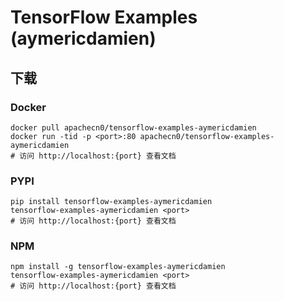 # TensorFlow Examples (aymericdamien)

## 下载

### Docker

```
docker pull apachecn0/tensorflow-examples-aymericdamien
docker run -tid -p <port>:80 apachecn0/tensorflow-examples-aymericdamien
# 访问 http://localhost:{port} 查看文档
```

### PYPI

```
pip install tensorflow-examples-aymericdamien
tensorflow-examples-aymericdamien <port>
# 访问 http://localhost:{port} 查看文档
```

### NPM

```
npm install -g tensorflow-examples-aymericdamien
tensorflow-examples-aymericdamien <port>
# 访问 http://localhost:{port} 查看文档
```